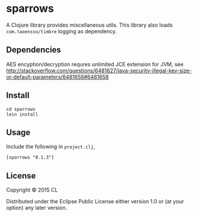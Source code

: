 # sparrows

A Clojure library provides miscellaneous utils. This library also loads `com.taoensso/timbre` logging as dependency.

## Dependencies

AES encyption/decryption requres unlimited JCE extension for JVM, see http://stackoverflow.com/questions/6481627/java-security-illegal-key-size-or-default-parameters/6481658#6481658

## Install

```
cd sparrows
lein install
```

## Usage

Include the following in `project.clj`,

```
[sparrows "0.1.3"]
```

## License

Copyright © 2015 CL

Distributed under the Eclipse Public License either version 1.0 or (at
your option) any later version.
